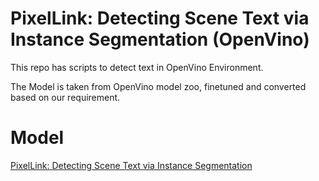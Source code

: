 # PixelLink: Detecting Scene Text via Instance Segmentation (OpenVino)
This repo has scripts to detect text in OpenVino Environment.

The Model is taken from OpenVino model zoo, finetuned and converted based on our requirement.

# Model 

[PixelLink: Detecting Scene Text via Instance Segmentation](https://arxiv.org/pdf/1801.01315.pdf)